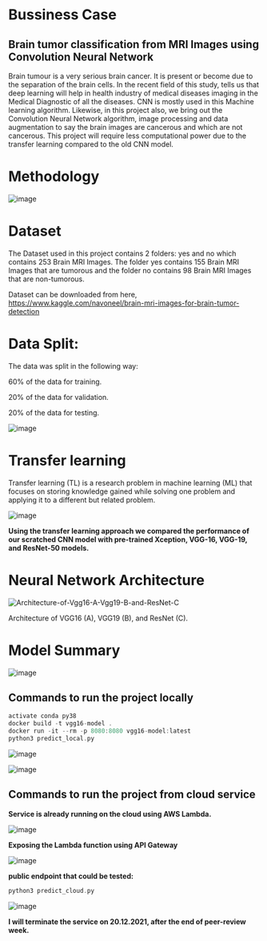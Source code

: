 # Bussiness Case
## Brain tumor classification from MRI Images using Convolution Neural Network

Brain tumour is a very serious brain cancer. It is present or become due to the separation of the brain cells. In the recent field of this study, tells us that deep learning will help in health industry of medical diseases imaging in the Medical Diagnostic of all the diseases. CNN is mostly used in this Machine learning algorithm. Likewise, in this project also, we bring out the Convolution Neural Network algorithm, image processing and data augmentation to say the brain images are cancerous and which are not cancerous. This project will require less computational power due to the transfer learning compared to the old CNN model.

# Methodology

![image](https://user-images.githubusercontent.com/69073063/145675584-5af474d8-b8a6-4f0e-a756-4d0384750abc.png)

# Dataset

The Dataset used in this project contains 2 folders: yes and no which contains 253 Brain MRI Images. The folder yes contains 155 Brain MRI Images that are tumorous and the folder no contains 98 Brain MRI Images that are non-tumorous. 

Dataset can be downloaded from here, https://www.kaggle.com/navoneel/brain-mri-images-for-brain-tumor-detection

# Data Split:
The data was split in the following way:

60% of the data for training.

20% of the data for validation.

20% of the data for testing.

![image](https://user-images.githubusercontent.com/69073063/145675174-2f9fdc0b-9a41-48a3-b871-4a8364240152.png)

# Transfer learning

Transfer learning (TL) is a research problem in machine learning (ML) that focuses on storing knowledge gained while solving one problem and applying it to a different but related problem.

![image](https://user-images.githubusercontent.com/69073063/145675358-82029b4e-721f-4bf2-9b9b-3588caa17375.png)

**Using the transfer learning approach we compared the performance of our scratched CNN model with pre-trained Xception, VGG-16, VGG-19, and ResNet-50 models.**

# Neural Network Architecture

![Architecture-of-Vgg16-A-Vgg19-B-and-ResNet-C](https://user-images.githubusercontent.com/69073063/145675526-f9e1200b-c2a7-4f9f-bf21-a35cac86cdfc.png)

Architecture of VGG16 (A), VGG19 (B), and ResNet (C).

# Model Summary 

![image](https://user-images.githubusercontent.com/69073063/145675616-c7645747-1d44-40bf-bfa3-cd117d6b71cf.png)

## Commands to run the project locally

```scala
activate conda py38
docker build -t vgg16-model .
docker run -it --rm -p 8080:8080 vgg16-model:latest
python3 predict_local.py
``` 
![image](https://user-images.githubusercontent.com/69073063/145675864-8b6a4ec7-ff75-473b-8895-957616bdeed1.png)

![image](https://user-images.githubusercontent.com/69073063/145675889-cea6ba7b-722a-49df-8adb-9b86504c5ec4.png)

## Commands to run the project from cloud service

**Service is already running on the cloud using AWS Lambda.**

![image](https://user-images.githubusercontent.com/69073063/145675988-ff68bd8d-da51-4578-86b0-83970d105370.png)

**Exposing the Lambda function using API Gateway**

![image](https://user-images.githubusercontent.com/69073063/145676021-c3a508ef-f147-46fc-aa70-99ce4707de9d.png)

**public endpoint that could be tested:** 

```scala
python3 predict_cloud.py
``` 

![image](https://user-images.githubusercontent.com/69073063/145675918-66005e69-8211-4a94-841e-871ff6371b04.png)


**I will terminate the service on 20.12.2021, after the end of peer-review week.**
